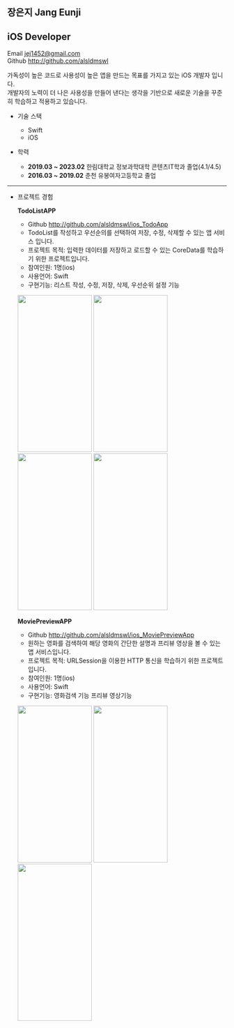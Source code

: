 ## 장은지 Jang Eunji
## iOS Developer

Email <jej1452@gmail.com>  
Github <http://github.com/alsldmswl>

가독성이 높은 코드로 사용성이 높은 앱을 만드는 목표를 가지고 있는 iOS 개발자 입니다.  
개발자의 노력이 더 나은 사용성을 만들어 낸다는 생각을 기반으로 새로운 기술을 꾸준히 학습하고 적용하고 있습니다.

* 기술 스택
  - Swift
  - iOS
  
* 학력  
  - **2019.03 ~ 2023.02**
    한림대학교 정보과학대학 콘텐츠IT학과 졸업(4.1/4.5)
  - **2016.03 ~ 2019.02**
    춘천 유봉여자고등학교 졸업
---
* 프로젝트 경험

  **TodoListAPP**
  - Github <http://github.com/alsldmswl/ios_TodoApp>
  - TodoList를 작성하고 우선순의를 선택하여 저장, 수정, 삭제할 수 있는 앱 서비스 입니다.
  - 프로젝트 목적: 입력한 데이터를 저장하고 로드할 수 있는 CoreData를 학습하기 위한 프로젝트입니다.
  - 참여인원: 1명(ios)
  - 사용언어: Swift
  - 구현기능: 리스트 작성, 수정, 저장, 삭제, 우선순위 설정 기능  
 
  <img src = "https://user-images.githubusercontent.com/82255206/221759351-cc8183f6-db36-4bf0-a0ce-280248591a13.png" width="170" height="360"/> <img src="https://user-images.githubusercontent.com/82255206/221759354-408c28ff-ae2a-4d69-8e80-ef7493add3f9.png" width="170" height="360"/> <img src="https://user-images.githubusercontent.com/82255206/221759360-233d2cfc-5c2c-4598-af18-a369afdb9f6e.png" width="170" height="360"/> <img src="https://user-images.githubusercontent.com/82255206/221759356-26db4571-f632-49a9-ae27-60b367cd04b8.png" width="170" height="360"/>  
  
   **MoviePreviewAPP**
  - Github <http://github.com/alsldmswl/ios_MoviePreviewApp>
  - 원하는 영화를 검색하여 해당 영화의 간단한 설명과 프리뷰 영상을 볼 수 있는 앱 서비스입니다.
  - 프로젝트 목적: URLSession을 이용한 HTTP 통신을 학습하기 위한 프로젝트입니다.
  - 참여인원: 1명(ios)
  - 사용언어: Swift
  - 구현기능: 영화검색 기능 프리뷰 영상기능

  <img src = "https://user-images.githubusercontent.com/82255206/221760751-823b3f3c-a886-411a-8556-569ecfee76e8.png" width="170" height="360"/> <img src="https://user-images.githubusercontent.com/82255206/221760757-fee37ad5-6156-4d2e-891c-b6fdd357914a.png" width="170" height="360"/> <img src="https://user-images.githubusercontent.com/82255206/221760762-3a7cdcac-a20d-4ab7-96ba-98d2639b7f39.png" width="170" height="360"/> 
  
  
  
